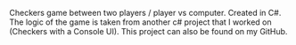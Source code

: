 Checkers game between two players / player vs computer.
Created in C#. 
The logic of the game is taken from another c# project that I worked on (Checkers with a Console UI). This project can also be found on my GitHub.
